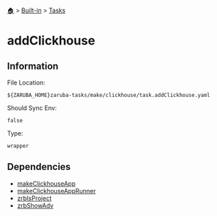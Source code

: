 <!--startTocHeader-->
[🏠](../../README.md) > [Built-in](../README.md) > [Tasks](README.md)
# addClickhouse
<!--endTocHeader-->


## Information

File Location:

    ${ZARUBA_HOME}zaruba-tasks/make/clickhouse/task.addClickhouse.yaml

Should Sync Env:

    false

Type:

    wrapper


## Dependencies

- [makeClickhouseApp](make-clickhouse-app.md)
- [makeClickhouseAppRunner](make-clickhouse-app-runner.md)
- [zrbIsProject](zrb-is-project.md)
- [zrbShowAdv](zrb-show-adv.md)



<!--startTocSubtopic-->

<!--endTocSubtopic-->